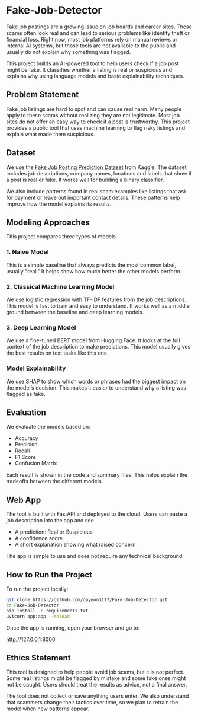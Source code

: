 # Fake-Job-Detector

Fake job postings are a growing issue on job boards and career sites. These scams often look real and can lead to serious problems like identity theft or financial loss. Right now, most job platforms rely on manual reviews or internal AI systems, but those tools are not available to the public and usually do not explain why something was flagged.

This project builds an AI-powered tool to help users check if a job post might be fake. It classifies whether a listing is real or suspicious and explains why using language models and basic explainability techniques.

## Problem Statement

Fake job listings are hard to spot and can cause real harm. Many people apply to these scams without realizing they are not legitimate. Most job sites do not offer an easy way to check if a post is trustworthy. This project provides a public tool that uses machine learning to flag risky listings and explain what made them suspicious.

## Dataset

We use the [Fake Job Posting Prediction Dataset](https://www.kaggle.com/datasets/shivamb/real-or-fake-fake-jobposting-prediction) from Kaggle. The dataset includes job descriptions, company names, locations and labels that show if a post is real or fake. It works well for building a binary classifier.

We also include patterns found in real scam examples like listings that ask for payment or leave out important contact details. These patterns help improve how the model explains its results.

## Modeling Approaches

This project compares three types of models

### 1. Naive Model
This is a simple baseline that always predicts the most common label, usually "real." It helps show how much better the other models perform.

### 2. Classical Machine Learning Model
We use logistic regression with TF-IDF features from the job descriptions. This model is fast to train and easy to understand. It works well as a middle ground between the baseline and deep learning models.

### 3. Deep Learning Model
We use a fine-tuned BERT model from Hugging Face. It looks at the full context of the job description to make predictions. This model usually gives the best results on text tasks like this one.

### Model Explainability
We use SHAP to show which words or phrases had the biggest impact on the model’s decision. This makes it easier to understand why a listing was flagged as fake.

## Evaluation

We evaluate the models based on:
- Accuracy
- Precision
- Recall
- F1 Score
- Confusion Matrix

Each result is shown in the code and summary files. This helps explain the tradeoffs between the different models.

## Web App

The tool is built with FastAPI and deployed to the cloud. Users can paste a job description into the app and see

- A prediction: Real or Suspicious  
- A confidence score  
- A short explanation showing what raised concern  

The app is simple to use and does not require any technical background.

## How to Run the Project

To run the project locally:

```bash
git clone https://github.com/dayeon3117/Fake-Job-Detector.git
cd Fake-Job-Detector
pip install -r requirements.txt
uvicorn app:app --reload
```

Once the app is running, open your browser and go to:

http://127.0.0.1:8000

## Ethics Statement

This tool is designed to help people avoid job scams, but it is not perfect. Some real listings might be flagged by mistake and some fake ones might not be caught. Users should treat the results as advice, not a final answer.

The tool does not collect or save anything users enter. We also understand that scammers change their tactics over time, so we plan to retrain the model when new patterns appear.


